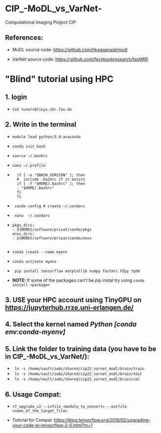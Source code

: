 # CIP_-MoDL_vs_VarNet-
Computational Imaging Project CIP

## References: 

* MoDL source code: https://github.com/hkaggarwal/modl 

* VarNet source code: https://github.com/facebookresearch/fastMRI 

# "Blind" tutorial using HPC

## 1. login

* ``` ssh <user>@tinyx.nhr.fau.de ```

## 2. Write in the terminal

* ``` module load python/3.8-anaconda ```

* ``` conda init bash ```

* ``` source ~/.bashrc ```

* ``` nano ~/.profile ```

* ```
    if [ -n "$BASH_VERSION" ]; then
    #  include .bashrc if it exists
    if [ -f "$HOME/.bashrc" ]; then
    . "$HOME/.bashrc"
    fi
    fi 

* ``` conda config # create ~/.condarc```


* ``` nano  ~/.condarc```

* ``` 
  pkgs_dirs:
  - ${WORK}/software/privat/conda/pkgs
  envs_dirs:
  - ${WORK}/software/privat/conda/envs
  

* ``` conda create --name myenv ```

* ``` conda activate myenv ```

* ``` pip install tensorflow matplotlib numpy fastmri h5py tqdm```

* **NOTE:** If some of the packages can't be pip instal try using ```conda install <package>```

## 3. USE your HPC account using TinyGPU on https://jupyterhub.rrze.uni-erlangen.de/
## 4. Select the kernel named *Python [conda env:conda-myenv]*


## 5. Link the folder to training data (you have to be in CIP_-MoDL_vs_VarNet/):
* ``` ln -s /home/vault/iwbi/shared/cip22_varnet_modl/brain/train```
* ``` ln -s /home/vault/iwbi/shared/cip22_varnet_modl/brain/test```
* ``` ln -s /home/vault/iwbi/shared/cip22_varnet_modl/brain/val```


## 6. Usage Compat: 

* ``` tf_upgrade_v2 --infile <module_to_convert> --outfile <name_of_the_target_file> ```

* Tutorial for Compat: https://blog.tensorflow.org/2019/02/upgrading-your-code-to-tensorflow-2-0.html?m=1
